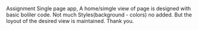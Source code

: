 Assignment Single page app, A home/simgle view of page is designed with basic boliler code.
Not much Styles(background - colors) no added. But the loyout of the desired view is maintained.
Thank you.
